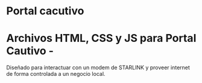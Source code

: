 # Portal cacutivo
Archivos HTML, CSS y JS para Portal Cautivo - 
================================================================
Diseñado para interactuar con un modem de STARLINK y proveer internet de forma controlada a un negocio local.
